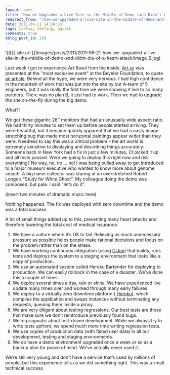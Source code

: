 ```yaml
---
layout: post
title: "How we Upgraded a Live Site in the Middle of Demo (and Didn’t Die of a Heart Attack)"
redirect_from: "/how-we-upgraded-a-live-site-in-the-middle-of-demo-and-didnt-die-of-a-heart-attack/"
date: 2011-06-21 14:24:53
tags: [artsy, testing, agile]
comments: true
dblog_post_id: 220
---
```

![]({{ site.url }}/images/posts/2011/2011-06-21-how-we-upgraded-a-live-site-in-the-middle-of-demo-and-didnt-die-of-a-heart-attack/image_9.jpg)

Last week I got to experience Art Basel from the inside. [Art.sy](https://artsy.net) was presented at the "most exclusive event" at the Beyeler Foundation, to quote [an article](http://www.artinfo.com/news/story/37897/from-christian-marclay-to-will-ferrell-see-the-stars-at-the-elite-and-highly-eclectic-bash-for-the-launch-of-artsy-in-basel/). Behind all the hype, we were very nervous. I had high confidence in the mountain of work that was put into the site by our A-team of 5 engineers, but it was really the first time we were showing it live to so many partners. There was no plan B, it just had to work. Then we  had to upgrade the site on-the-fly during the big demo.

What?!

We got these gigantic 28’’ monitors that had an unusually wide aspect ratio. We had thirty minutes to set them up before people started arriving. They were beautiful, but it became quickly apparent that we had a nasty image stretching bug that made most horizontal paintings appear wider than they were. Needless to say this was a critical problem – the art world is extremely sensitive to displaying and describing things accurately. Someone back in New York had a fix in just a few minutes, CI picked it up and all tests passed. Were we going to deploy this right now and risk everything? No way, no, no ... no! I was being pulled away to get introduced to a major museum executive who wanted to know more about genome search. A big name collector was staring at an overstretched Robert Longo’s "Study for White Ghost". My colleague doing the demo was composed, but pale. I said "let’s do it".

(insert two minutes of dramatic music here)

Nothing happened. The fix was deployed with zero downtime and the demo was a total success.

A lot of small things added up to this, preventing many heart attacks and therefore lowering the total cost of medical insurance.

1. We have a culture where it’s OK to fail. Relieving as much unnecessary pressure as possible helps people make rational decisions and focus on the problem rather than on the stress.
2. We have working continuous integration (using [CIJoe](https://github.com/defunkt/cijoe)) that builds, runs tests and deploys the system to a staging environment that looks like a copy of production.
3. We use an automated system called Heroku Bartender for deploying to production. We can easily rollback in the case of a disaster. We’ve done this a couple of times.
4. We deploy several times a day, rain or shine. We have experienced live update many times over and worked through many early failures.
5. We deploy to a virtually zero downtime platform ( [Heroku](http://www.heroku.com/)), which compiles the application and swaps instances without terminating any requests, queuing them inside a proxy.
6. We are very diligent about testing regressions. Our best tests are those that make sure we don’t reintroduce previously found bugs.
7. We’re pragmatic about test-driven development. While we always try to write tests upfront, we spend much more time writing regression tests.
8. We use copies of production data (with faked user data) in all our development, testing and staging environments.
9. We do have a demo environment upgraded once a week or so as a backup plan for peace of mind. We’ve actually never used it.

We’re still very young and don’t have a service that’s used by millions of people, but this experience tells us we did something right. This was a small technical success.
